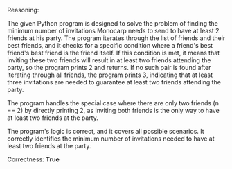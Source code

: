 Reasoning:

The given Python program is designed to solve the problem of finding the minimum number of invitations Monocarp needs to send to have at least 2 friends at his party. The program iterates through the list of friends and their best friends, and it checks for a specific condition where a friend's best friend's best friend is the friend itself. If this condition is met, it means that inviting these two friends will result in at least two friends attending the party, so the program prints 2 and returns. If no such pair is found after iterating through all friends, the program prints 3, indicating that at least three invitations are needed to guarantee at least two friends attending the party.

The program handles the special case where there are only two friends (n == 2) by directly printing 2, as inviting both friends is the only way to have at least two friends at the party.

The program's logic is correct, and it covers all possible scenarios. It correctly identifies the minimum number of invitations needed to have at least two friends at the party.

Correctness: **True**